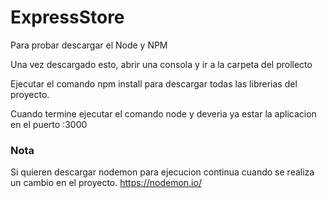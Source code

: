 ﻿# ExpressStore
 
 Para probar descargar el Node y NPM
 
 Una vez descargado esto, abrir una consola y ir a la carpeta del prollecto

Ejecutar el comando npm install para descargar todas las librerias del proyecto.

Cuando termine ejecutar el comando node y deveria ya estar la aplicacion en el puerto :3000

### Nota
Si quieren descargar nodemon para ejecucion continua cuando se realiza un cambio en el proyecto.
https://nodemon.io/
